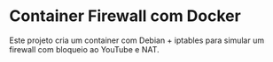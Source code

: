 # Container Firewall com Docker

Este projeto cria um container com Debian + iptables para simular um firewall com bloqueio ao YouTube e NAT.
